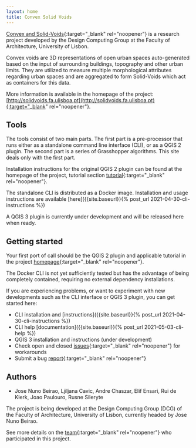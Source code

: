 ```yaml
---
layout: home
title: Convex Solid Voids
---
```

[Convex and Solid-Voids](http://solidvoids.fa.ulisboa.pt){:target="_blank" rel="noopener"} is a research project developed by the Design Computing Group at the Faculty of Architecture, University of Lisbon.

Convex voids are 3D representations of open urban spaces auto-generated based on the input of surrounding buildings, topography and other urban limits.
They are utilized to measure multiple morphological attributes regarding urban spaces and are aggregated to form Solid-Voids which act as containers for this data.

More information is available in the homepage of the project: [http://solidvoids.fa.ulisboa.pt](http://solidvoids.fa.ulisboa.pt){:target="_blank" rel="noopener"}.

## Tools

The tools consist of two main parts. The first part is a pre-processor that runs either as a standalone command line interface (CLI), or as a QGIS 2 plugin. The second part is a series of Grasshopper algorithms. This site deals only with the first part.

Installation instructions for the original QGIS 2 plugin can be found at the homepage of the project, tutorial section [tutorial](http://solidvoids.fa.ulisboa.pt/tutorial/){:target="_blank" rel="noopener"}.

The standalone CLI is distributed as a Docker image. Installation and usage instructions are available [here]({{site.baseurl}}{% post_url 2021-04-30-cli-instructions %})

A QGIS 3 plugin is currently under development and will be released here when ready.

## Getting started

Your first port of call should be the QGIS 2 plugin and applicable tutorial in the project [homepage](http://solidvoids.fa.ulisboa.pt){:target="_blank" rel="noopener"}.

The Docker CLI is not yet sufficiently tested but has the advantage of being completely contained, requiring no external dependency installations.

If you are experiencing problems, or want to experiment with new developments such as the CLI interface or QGIS 3 plugin, you can get started here:

- CLI installation and [instructions]({{site.baseurl}}{% post_url 2021-04-30-cli-instructions %})
- CLI help [documentation]({{site.baseurl}}{% post_url 2021-05-03-cli-help %})
- QGIS 3 installation and instructions (under development)
- Check open and closed [issues](https://github.com/dcg-lx/csv_public/issues?q=is%3Aissue){:target="_blank" rel="noopener"} for workarounds
- Submit a bug [report](https://github.com/dcg-lx/csv_public/issues/new/choose){:target="_blank" rel="noopener"}

## Authors

- Jose Nuno Beirao, Ljiljana Cavic, Andre Chaszar, Elif Ensari, Rui de Klerk, Joao Paulouro, Rusne Sileryte

The project is being developed at the Design Computing Group (DCG) of the Faculty of Architecture, University of Lisbon, currently headed by Jose Nuno Beirao.

See more details on the [team](http://solidvoids.fa.ulisboa.pt/people/){:target="_blank" rel="noopener"} who participated in this project.
